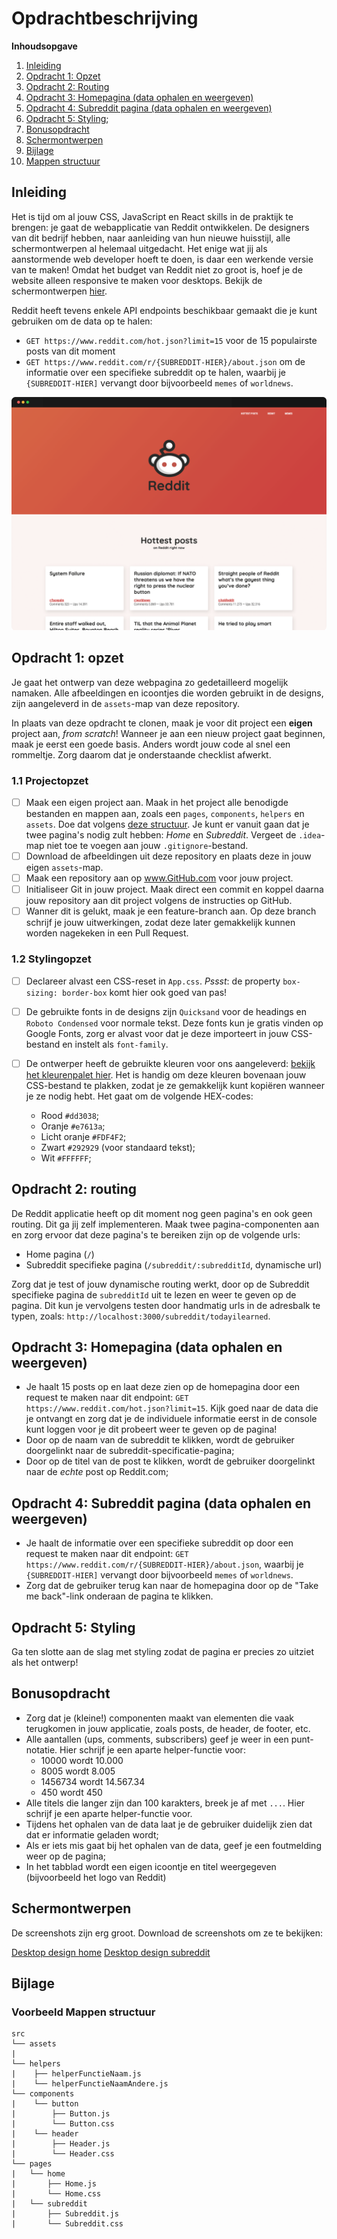# Opdrachtbeschrijving

**Inhoudsopgave**

1. [Inleiding](#inleiding)
2. [Opdracht 1: Opzet](#opdracht-1-opzet)
3. [Opdracht 2: Routing](#opdracht-2-routing)
4. [Opdracht 3: Homepagina (data ophalen en weergeven)](#opdracht-3-homepagina-data-ophalen-en-weergeven)
5. [Opdracht 4: Subreddit pagina (data ophalen en weergeven)](#opdracht-4-subreddit-pagina-data-ophalen-en-weergeven)
6. [Opdracht 5: Styling](#opdracht-5-styling);
7. [Bonusopdracht](#bonusopdracht)
8. [Schermontwerpen](#schermontwerpen)
9. [Bijlage](#bijlage)
10. [Mappen structuur](#voorbeeld-mappen-structuur)

## Inleiding
Het is tijd om al jouw CSS, JavaScript en React skills in de praktijk te brengen: je gaat de webapplicatie van Reddit ontwikkelen. De
designers van dit bedrijf hebben, naar aanleiding van hun nieuwe huisstijl, alle schermontwerpen al helemaal uitgedacht. Het
enige wat jij als aanstormende web developer hoeft te doen, is daar een werkende versie van te maken! Omdat het budget van Reddit niet zo groot is, hoef je de website alleen responsive te maken voor desktops. Bekijk de schermontwerpen [hier](#schermontwerpen). 

Reddit heeft tevens enkele API endpoints beschikbaar gemaakt die je kunt gebruiken om de data op te halen:
* `GET https://www.reddit.com/hot.json?limit=15` voor de 15 populairste posts van dit moment
* `GET https://www.reddit.com/r/{SUBREDDIT-HIER}/about.json` om de informatie over een specifieke subreddit op te halen, waarbij je `{SUBREDDIT-HIER]` vervangt door bijvoorbeeld `memes` of `worldnews`. 

![browser-screenshot](./src/assets/screenshot.png)

## Opdracht 1: opzet

Je gaat het ontwerp van deze webpagina zo gedetailleerd mogelijk namaken. Alle afbeeldingen en icoontjes die
worden gebruikt in de designs, zijn aangeleverd in de `assets`-map van deze repository.

In plaats van deze opdracht te clonen, maak je voor dit project een **eigen** project aan, _from scratch_!
Wanneer je aan een nieuw project gaat beginnen, maak je eerst een goede basis. Anders wordt jouw code al snel een
rommeltje. Zorg daarom dat je onderstaande checklist afwerkt.

### 1.1 Projectopzet

- [ ] Maak een eigen project aan. Maak in het project alle benodigde bestanden en mappen aan, zoals een `pages`, `components`, `helpers` en `assets`. Doe dat volgens [deze structuur](#voorbeeld-mappen-structuur). Je kunt er vanuit gaan dat je twee pagina's nodig zult hebben: _Home_ en _Subreddit_. Vergeet de `.idea`-map niet toe te voegen aan jouw `.gitignore`-bestand.
- [ ] Download de afbeeldingen uit deze repository en plaats deze in jouw eigen `assets`-map.
- [ ] Maak een repository aan op www.GitHub.com voor jouw project.
- [ ] Initialiseer Git in jouw project. Maak direct een commit en koppel daarna jouw repository aan dit project volgens de
  instructies op GitHub.
- [ ] Wanner dit is gelukt, maak je een feature-branch aan. Op deze branch schrijf je jouw uitwerkingen, zodat
  deze later gemakkelijk kunnen worden nagekeken in een Pull Request.

### 1.2 Stylingopzet

- [ ] Declareer alvast een CSS-reset in `App.css`. *Pssst*: de property `box-sizing: border-box` komt hier ook goed van pas!

- [ ] De gebruikte fonts in de designs zijn `Quicksand` voor de headings en `Roboto Condensed` voor normale tekst. Deze fonts kun
  je gratis vinden op Google Fonts, zorg er alvast voor dat je deze importeert in jouw CSS-bestand en instelt
  als `font-family`.

- [ ] De ontwerper heeft de gebruikte kleuren voor ons
  aangeleverd: [bekijk het kleurenpalet hier](https://coolors.co/dd3038-e7613a-fdf4f2-ffffff-292929). Het is handig om
  deze kleuren bovenaan jouw CSS-bestand te plakken, zodat je ze gemakkelijk kunt kopiëren wanneer je ze nodig
  hebt. Het gaat om de volgende HEX-codes:
    - Rood `#dd3038`;
    - Oranje `#e7613a`;
    - Licht oranje `#FDF4F2`;
    - Zwart `#292929` (voor standaard tekst);
    - Wit `#FFFFFF`;

## Opdracht 2: routing
De Reddit applicatie heeft op dit moment nog geen pagina's en ook geen routing. Dit ga jij zelf implementeren. Maak twee pagina-componenten aan en zorg ervoor dat deze pagina's te bereiken zijn op de volgende urls:
* Home pagina (`/`)
* Subreddit specifieke pagina (`/subreddit/:subredditId`, dynamische url)

Zorg dat je test of jouw dynamische routing werkt, door op de Subreddit specifieke pagina de `subredditId` uit te lezen en weer te geven op de pagina. Dit kun je vervolgens testen door handmatig urls in de adresbalk te typen, zoals: `http://localhost:3000/subreddit/todayilearned`.

## Opdracht 3: Homepagina (data ophalen en weergeven)
* Je haalt 15 posts op en laat deze zien op de homepagina door een request te maken naar dit endpoint: `GET https://www.reddit.com/hot.json?limit=15`. Kijk goed naar de data die je ontvangt en zorg dat je de individuele informatie eerst in de console kunt loggen voor je dit probeert weer te geven op de pagina!
* Door op de naam van de subreddit te klikken, wordt de gebruiker doorgelinkt naar de subreddit-specificatie-pagina;
* Door op de titel van de post te klikken, wordt de gebruiker doorgelinkt naar de _echte_ post op Reddit.com;

## Opdracht 4: Subreddit pagina (data ophalen en weergeven)
* Je haalt de informatie over een specifieke subreddit op door een request te maken naar dit endpoint: `GET https://www.reddit.com/r/{SUBREDDIT-HIER}/about.json`,  waarbij je `{SUBREDDIT-HIER]` vervangt door bijvoorbeeld `memes` of `worldnews`.
* Zorg dat de gebruiker terug kan naar de homepagina door op de "Take me back"-link onderaan de pagina te klikken.

## Opdracht 5: Styling
Ga ten slotte aan de slag met styling zodat de pagina er precies zo uitziet als het ontwerp!

## Bonusopdracht
* Zorg dat je (kleine!) componenten maakt van elementen die vaak terugkomen in jouw applicatie, zoals posts, de header, de footer, etc. 
* Alle aantallen (ups, comments, subscribers) geef je weer in een punt-notatie. Hier schrijf je een aparte helper-functie voor:
  * 10000 wordt 10.000 
  * 8005 wordt 8.005 
  * 1456734 wordt 14.567.34 
  * 450 wordt 450
* Alle titels die langer zijn dan 100 karakters, breek je af met `...`. Hier schrijf je een aparte helper-functie voor.
* Tijdens het ophalen van de data laat je de gebruiker duidelijk zien dat dat er informatie geladen wordt; 
* Als er iets mis gaat bij het ophalen van de data, geef je een foutmelding weer op de pagina;
* In het tabblad wordt een eigen icoontje en titel weergegeven (bijvoorbeeld het logo van Reddit)

## Schermontwerpen
De screenshots zijn erg groot. Download de screenshots om ze te bekijken:

[Desktop design home](https://github.com/hogeschoolnovi/frontend-react-concept-opdracht/blob/master/src/assets/screenshot-reddit-home.png)
[Desktop design subreddit](https://github.com/hogeschoolnovi/frontend-react-concept-opdracht/blob/master/src/assets/screenshot-reddit-subreddit.png)

## Bijlage

### Voorbeeld Mappen structuur

```
src
└── assets
|
└── helpers
|    ├── helperFunctieNaam.js
|    └── helperFunctieNaamAndere.js
└── components
|    └── button
|        ├── Button.js
|        └── Button.css
|    └── header
|        ├── Header.js
|        └── Header.css
└── pages
|   └── home
|       ├── Home.js
|       └── Home.css
|   └── subreddit
|       ├── Subreddit.js
|       └── Subreddit.css
```
